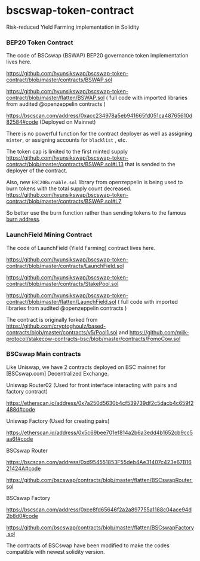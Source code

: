 # bscswap-token-contract
Risk-reduced Yield Farming implementation in Solidity

### BEP20 Token Contract

The code of BSCswap (BSWAP) BEP20 governance token implementation lives here.

https://github.com/hyunsikswap/bscswap-token-contract/blob/master/contracts/BSWAP.sol

https://github.com/hyunsikswap/bscswap-token-contract/blob/master/flatten/BSWAP.sol ( full code with imported libraries from audited @openzeppelin contracts )

https://bscscan.com/address/0xacc234978a5eb941665fd051ca48765610d82584#code (Deployed on Mainnet)

There is no powerful function for the contract deployer as well as assigning `minter`, or assigning accounts for `blacklist` , etc.

The token cap is limited to the first minted supply https://github.com/hyunsikswap/bscswap-token-contract/blob/master/contracts/BSWAP.sol#L13 that is sended to the deployer of the contract.

Also, new `ERC20Burnable.sol` library from openzeppelin is being used to burn tokens with the total supply count decreased. https://github.com/hyunsikswap/bscswap-token-contract/blob/master/contracts/BSWAP.sol#L7

So better use the burn function rather than sending tokens to the famous [burn address](https://bscscan.com/address/0x000000000000000000000000000000000000dEaD).

### LaunchField Mining Contract

The code of LaunchField (Yield Farming) contract lives here.

https://github.com/hyunsikswap/bscswap-token-contract/blob/master/contracts/LaunchField.sol

https://github.com/hyunsikswap/bscswap-token-contract/blob/master/contracts/StakePool.sol

https://github.com/hyunsikswap/bscswap-token-contract/blob/master/flatten/LaunchField.sol ( full code with imported libraries from audited @openzeppelin contracts )

The contract is originally forked from https://github.com/cryptoghoulz/based-contracts/blob/master/contracts/v5/Pool1.sol and https://github.com/milk-protocol/stakecow-contracts-bsc/blob/master/contracts/FomoCow.sol

### BSCswap Main contracts

Like Uniswap, we have 2 contracts deployed on BSC mainnet for [BSCswap.com] Decentralized Exchange.

Uniswap Router02 (Used for front interface interacting with pairs and factory contract)

https://etherscan.io/address/0x7a250d5630b4cf539739df2c5dacb4c659f2488d#code

Uniswap Factory (Used for creating pairs)

https://etherscan.io/address/0x5c69bee701ef814a2b6a3edd4b1652cb9cc5aa6f#code

BSCswap Router

https://bscscan.com/address/0xd954551853F55deb4Ae31407c423e67B1621424A#code

https://github.com/bscswap/contracts/blob/master/flatten/BSCswapRouter.sol

BSCswap Factory

https://bscscan.com/address/0xce8fd65646f2a2a897755a1188c04ace94d2b8d0#code

https://github.com/bscswap/contracts/blob/master/flatten/BSCswapFactory.sol

The contracts of BSCswap have been modified to make the codes compatible with newest solidity version.

